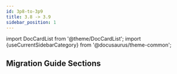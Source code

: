 ```yaml
---
id: 3p8-to-3p9
title: 3.8 -> 3.9
sidebar_position: 1
---
```



import DocCardList from '@theme/DocCardList';
import {useCurrentSidebarCategory} from '@docusaurus/theme-common';

## Migration Guide Sections

<DocCardList items={useCurrentSidebarCategory().items}/>
